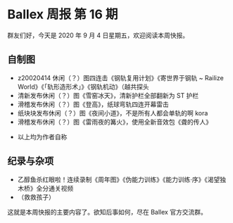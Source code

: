 # Ballex 周报 第 16 期

群友们好，今天是 2020 年 9 月 4 日星期五，欢迎阅读本周快报。

## 自制图

- z20020414 休闲（？）图四连击《钢轨复用计划》《寄世界于钢轨 ~ Railize World》《「轨形造形术」》《钢轨机动》（越共探头
- 清新发布休闲（？）图《雪窑冰天》，清新护栏全部翻新为 ST 护栏
- 滑稽发布休闲（？）图《登高》，纸球弯轨四连开幕雷击
- 纸块块发布休闲（？）图《夜间小道》，不是所有人都会单轨的啊 kora
- 滑稽发布休闲（？）图《雷雨夜的篝火》，使用全新音效包《聋的传人》

* 以上均为作者自称

## 纪录与杂项

- 乙醇鱼杀红眼啦！连续录制《周年图》《伪能力训练》《能力训练·序》《渴望独木桥》全分通关视频
- （救救孩子）

这就是本周快报的主要内容了。欲知后事如何，尽在 Ballex 官方交流群。
